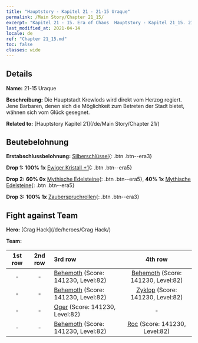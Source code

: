 ```yaml
---
title: "Hauptstory - Kapitel 21 - 21-15 Uraque"
permalink: /Main Story/Chapter 21_15/
excerpt: "Kapitel 21 - 15. Era of Chaos  Hauptstory - Kapitel 21_15. 21-15 Uraque"
last_modified_at: 2021-04-14
locale: de
ref: "Chapter 21_15.md"
toc: false
classes: wide
---
```


## Details

 **Name:** 21-15 Uraque

 **Beschreibung:** Die Hauptstadt Krewlods wird direkt vom Herzog regiert. Jene Barbaren, denen sich die Möglichkeit zum Betreten der Stadt bietet, wähnen sich vom Glück gesegnet.

 **Related to:** [Hauptstory Kapitel 21](/de/Main Story/Chapter 21/)

## Beutebelohnung

 **Erstabschlussbelohnung:** [Silberschlüssel](/de/Items/con_693/){: .btn .btn--era3}

 **Drop 1:** **100% 1x** [Ewiger Kristall +1](/de/Items/mat_73/){: .btn .btn--era5}

 **Drop 2:** **60% 0x** [Mythische Edelsteine](/de/Items/mat_65/){: .btn .btn--era5}, **40% 1x** [Mythische Edelsteine](/de/Items/mat_65/){: .btn .btn--era5}

 **Drop 3:** **100% 1x** [Zauberspruchrollen](/de/Items/con_694/){: .btn .btn--era3}


## Fight against Team
 **Hero:** [Crag Hack](/de/heroes/Crag Hack/)

 **Team:**


  | 1st row | 2nd row | 3rd row | 4th row |
  |:----:|:----:|:----|:----:|
  | - | - | [Behemoth](/de/units/Behemoth/) (Score: 141230, Level:82)  | [Behemoth](/de/units/Behemoth/) (Score: 141230, Level:82)  |
  | - | - | [Behemoth](/de/units/Behemoth/) (Score: 141230, Level:82)  | [Zyklop](/de/units/Cyclops/) (Score: 141230, Level:82)  |
  | - | - | [Oger](/de/units/Ogre/) (Score: 141230, Level:82)  | - |
  | - | - | [Behemoth](/de/units/Behemoth/) (Score: 141230, Level:82)  | [Roc](/de/units/Roc/) (Score: 141230, Level:82)  |


